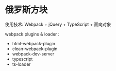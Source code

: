# 俄罗斯方块

使用技术: Webpack + jQuery + TypeScript + 面向对象


webpack plugins & loader :

- html-webpack-plugin
- clean-webpack-plugin
- webpack-dev-server
- typescript
- ts-loader


